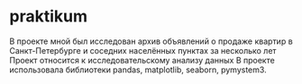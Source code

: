 # praktikum
В проекте мной был исследован архив объявлений о продаже квартир в Санкт-Петербурге и соседних населённых пунктах за несколько лет
Проект относится к исследовательскому анализу данных
В проекте использовала библиотеки pandas, matplotlib, seaborn, pymystem3.
